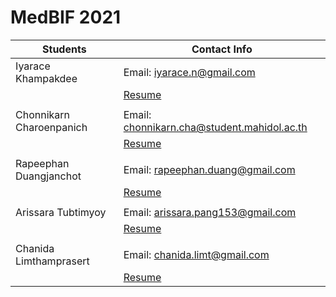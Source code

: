 # MedBIF 2021
| Students | Contact Info |
|----------|----------|
| Iyarace Khampakdee | Email: iyarace.n@gmail.com |
|                    | [Resume](https://github.com/nayiyarace/medbif2021/blob/main/iyarace_khampakdee.md) |
|          |
| Chonnikarn Charoenpanich | Email: chonnikarn.cha@student.mahidol.ac.th |
|                          | [Resume](https://github.com/Chonnikarn/medbif2021/blob/main/Chonnikarn.md) |
|          |
| Rapeephan Duangjanchot | Email: rapeephan.duang@gmail.com |
|                        | [Resume](https://github.com/Rapeephan107/medbif2021/blob/main/resume.md) |
|          |
| Arissara Tubtimyoy | Email: arissara.pang153@gmail.com |
|                    | [Resume](https://github.com/pangarissara/medbif2021/blob/main/resume_Arissara.md) |
|          |
| Chanida Limthamprasert | Email: chanida.limt@gmail.com |
|                        | [Resume](https://github.com/Chanidanut/medbif2021/blob/main/Chanida_resume.md) |

